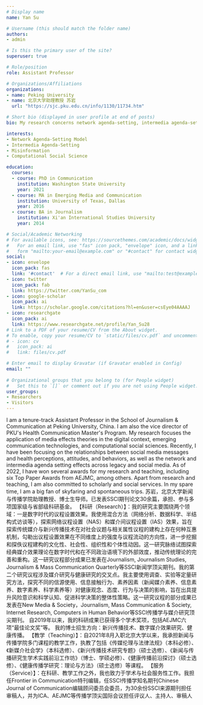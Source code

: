 ```yaml
---
# Display name
name: Yan Su

# Username (this should match the folder name)
authors:
- admin

# Is this the primary user of the site?
superuser: true

# Role/position
role: Assistant Professor

# Organizations/Affiliations
organizations:
- name: Peking University
- name: 北京大学助理教授 苏岩
  url: "https://sjc.pku.edu.cn/info/1130/11734.htm"

# Short bio (displayed in user profile at end of posts)
bio: My research concerns network agenda-setting, intermedia agenda-setting, and political participation.

interests: 
- Network Agenda-Setting Model
- Intermedia Agenda-Setting
- Misinformation
- Computational Social Science

education:
  courses:
  - course: PhD in Communication
    institution: Washington State University
    year: 2021 
  - course: MA in Emerging Media and Communication
    institution: University of Texas, Dallas
    year: 2016
  - course: BA in Journalism
    institution: Xi'an International Studies University
    year: 2014

# Social/Academic Networking
# For available icons, see: https://sourcethemes.com/academic/docs/widgets/#icons
#   For an email link, use "fas" icon pack, "envelope" icon, and a link in the
#   form "mailto:your-email@example.com" or "#contact" for contact widget.
social:
- icon: envelope
  icon_pack: fas
  link: '#contact'  # For a direct email link, use "mailto:test@example.org".
- icon: twitter
  icon_pack: fab
  link: https://twitter.com/YanSu_com
- icon: google-scholar
  icon_pack: ai
  link: https://scholar.google.com/citations?hl=en&user=csEye04AAAAJ
- icon: researchgate
  icon_pack: ai
  link: https://www.researchgate.net/profile/Yan_Su28
# Link to a PDF of your resume/CV from the About widget.
# To enable, copy your resume/CV to `static/files/cv.pdf` and uncomment the lines below.  
# - icon: cv
#   icon_pack: ai
#   link: files/cv.pdf

# Enter email to display Gravatar (if Gravatar enabled in Config)
email: ""
  
# Organizational groups that you belong to (for People widget)
#   Set this to `[]` or comment out if you are not using People widget.  
user_groups:
- Researchers
- Visitors
---
```


I am a tenure-track Assistant Professor in the School of Journalism & Communication at Peking University, China. I am also the vice director of PKU's Health Communication Master's Program. My research focuses the application of media effects theories in the digital context, emerging communication technologies, and computational social sciences. Recently, I have been focusing on the relationships between social media messages and health perceptions, attitudes, and behaviors, as well as the network and intermedia agenda setting effects across legacy and social media. As of 2022, I have won several awards for my research and teaching, including six Top Paper Awards from AEJMC, among others. Apart from research and teaching, I am also committed to scholarly and social services. In my spare time, I am a big fan of skyfaring and spontaneous trips. 
苏岩，北京大学新闻与传播学院助理教授、博士生导师。已发表SSCI期刊论文30余篇，承担、参与多项国家级与省部级科研基金。
【科研（Research）】：我的研究主要围绕两个领域：一是数字时代的议程设置效果。我使用混合方法（网络分析、数据科学、半结构式访谈等），探索网络议程设置（NAS）和媒介间议程设置（IAS）效果，旨在探索传统媒介与新兴传播技术在对社会议题与相关属性议程的建构上存在何种互惠机制，勾勒出议程设置效果在不同维度上的强度与议程流动的方向性，进一步挖掘和探佚议程建构的文化性、社会性、组织性和个体性动因。这一研究脉络试图探索经典媒介效果理论在数字时代和在不同政治语境下的外部效度，推动传统理论的完善和重构。这一研究议程部分成果已发表在Journalism, Journalism Studies, Journalism & Mass Communication Quarterly等SSCI新闻学顶尖期刊。我的第二个研究议程涉及媒介研究与健康研究的交叉点。我主要使用调查、实验等定量研究方法，探究不同的信源使用、信息接触行为、素养因素（新闻媒介素养、信息素养、数字素养、科学素养等）对健康观念、态度、行为与决策的影响，旨在出具提升风险意识和科学认知、促进科学决策的整体性策略。这一研究议程的部分成果已发表在New Media & Society，Journalism, Mass Communication & Society, Internet Research, Computers in Human Behavior等SSCI传播学与媒介研究顶尖期刊。
自2019年以来，我的科研成果已获得多个学术奖项，包括AEJMC六项“最佳论文奖”等。
我的博士招生方向：新兴传播技术、数字媒介效果研究、健康传播。
【教学（Teaching）】：自2021年8月入职北京大学以来，我承担新闻与传播学院多门课程的教学工作，执教了包括《传媒伦理与法律法规》（本科必修）、《新媒介社会学》（本科选修）、《新兴传播技术研究专题》（硕士选修）、《新闻与传播研究生学术实践前沿工作坊》（博士、学硕必修）、《健康传播前沿探讨》（硕士选修）、《健康传播学研究：理论与方法》（硕士选修）等课程。
【服务（Service）】：在科研、教学工作之外，我也致力于学术与社会服务性工作。我担任Frontier in Communication特刊编辑，任SSCI传播学知名期刊Chinese Journal of Communication编辑顾问委员会委员，为30余份SSCI来源期刊担任审稿人，并为ICA、AEJMC等传播学顶尖国际会议担任评议人、主持人、审稿人
